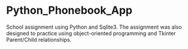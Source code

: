 # Python_Phonebook_App

School assignment using Python and Sqlite3.  The assignment was also designed to practice using object-oriented programming and Tkinter Parent/Child relationships.

